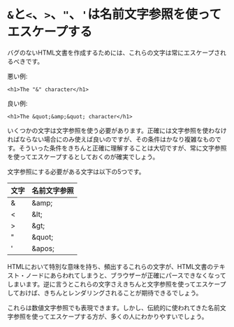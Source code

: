 # `&`と`<`、`>`、`"`、`'`は名前文字参照を使ってエスケープする

バグのないHTML文書を作成するためには、これらの文字は常にエスケープされるべきです。

悪い例:

    <h1>The "&" character</h1>

良い例:

    <h1>The &quot;&amp;&quot; character</h1>
いくつかの文字は文字参照を使う必要があります。正確には文字参照を使わなければならない場合にのみ使えば良いのですが、その条件はかなり複雑なものです。そういった条件をきちんと正確に理解することは大切ですが、常に文字参照を使ってエスケープするとしておくのが確実でしょう。

文字参照にする必要がある文字は以下の5つです。

| 文字 | 名前文字参照 |
|------|--------------|
| &    | &amp;amp;    |
| <    | &amp;lt;     |
| >    | &amp;gt;     |
| "    | &amp;quot;   |
| '    | &amp;apos;   |

HTMLにおいて特別な意味を持ち、頻出するこれらの文字が、HTML文書のテキスト・ノードにあらわれてしまうと、ブラウザーが正確にパースできなくなってしまいます。逆に言うとこれらの文字さえきちんと文字参照を使ってエスケープしておけば、きちんとレンダリングされることが期待できるでしょう。

これらは数値文字参照でも表現できます。しかし、伝統的に使われてきた名前文字参照を使ってエスケープする方が、多くの人にわかりやすいでしょう。

